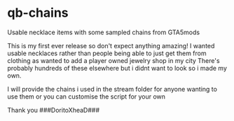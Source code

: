 # qb-chains
Usable necklace items with some sampled chains from GTA5mods

This is my first ever release so don't expect anything amazing! 
I wanted usable necklaces rather than people being able to just get them from clothing as wanted to add a player owned jewelry shop in my city
There's probably hundreds of these elsewhere but i didnt want to look so i made my own.

I will provide the chains i used in the stream folder for anyone wanting to use them or you can customise the script for your own

Thank you
###DoritoXheaD###
